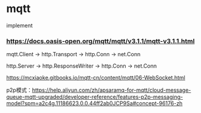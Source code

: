 # mqtt 

implement
### https://docs.oasis-open.org/mqtt/mqtt/v3.1.1/mqtt-v3.1.1.html


mqtt.Client -> http.Transport -> http.Conn -> net.Conn

http.Server -> http.ResponseWriter -> http.Conn -> net.Conn


https://mcxiaoke.gitbooks.io/mqtt-cn/content/mqtt/06-WebSocket.html


p2p模式：https://help.aliyun.com/zh/apsaramq-for-mqtt/cloud-message-queue-mqtt-upgraded/developer-reference/features-p2p-messaging-model?spm=a2c4g.11186623.0.0.44ff2ab0JCP9Sa#concept-96176-zh